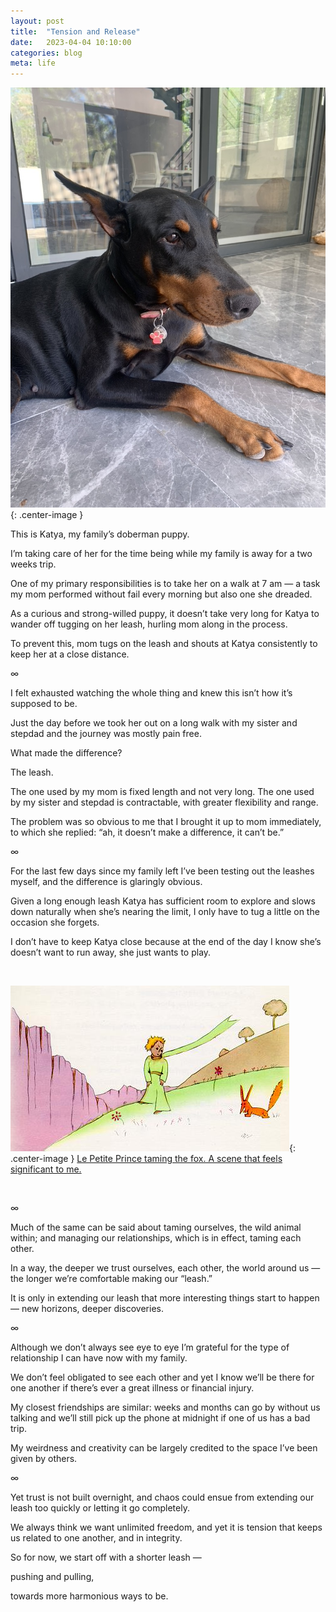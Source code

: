 ```yaml
---
layout: post
title:  "Tension and Release"
date:   2023-04-04 10:10:00
categories: blog
meta: life
---
```


![katya](/images/katya.jpeg){: .center-image }

This is Katya, my family’s doberman puppy.

I’m taking care of her for the time being while my family is away for a two weeks trip.

One of my primary responsibilities is to take her on a walk at 7 am — a task my mom performed without fail every morning but also one she dreaded.

As a curious and strong-willed puppy, it doesn’t take very long for Katya to wander off tugging on her leash, hurling mom along in the process.

To prevent this, mom tugs on the leash and shouts at Katya consistently to keep her at a close distance.

∞

I felt exhausted watching the whole thing and knew this isn’t how it’s supposed to be.

Just the day before we took her out on a long walk with my sister and stepdad and the journey was mostly pain free.

What made the difference?

The leash.

The one used by my mom is fixed length and not very long. The one used by my sister and stepdad is contractable, with greater flexibility and range.

The problem was so obvious to me that I brought it up to mom immediately, to which she replied: “ah, it doesn’t make a difference, it can’t be.”

∞

For the last few days since my family left I’ve been testing out the leashes myself, and the difference is glaringly obvious.

Given a long enough leash Katya has sufficient room to explore and slows down naturally when she’s nearing the limit, I only have to tug a little on the occasion she forgets.

I don’t have to keep Katya close because at the end of the day I know she’s doesn’t want to run away, she just wants to play.

<br />

![princefox](/images/princefox.jpg){: .center-image }
[Le Petite Prince taming the fox. A scene that feels significant to me.](https://www.angelfire.com/hi/littleprince/framechapter21.html)

<br />

∞

Much of the same can be said about taming ourselves, the wild animal within; and managing our relationships, which is in effect, taming each other.

In a way, the deeper we trust ourselves, each other, the world around us — the longer we’re comfortable making our “leash.”

It is only in extending our leash that more interesting things start to happen — new horizons, deeper discoveries.

∞

Although we don’t always see eye to eye I’m grateful for the type of relationship I can have now with my family.

We don’t feel obligated to see each other and yet I know we’ll be there for one another if there’s ever a great illness or financial injury.

My closest friendships are similar: weeks and months can go by without us talking and we’ll still pick up the phone at midnight if one of us has a bad trip.

My weirdness and creativity can be largely credited to the space I’ve been given by others.

∞

Yet trust is not built overnight, and chaos could ensue from extending our leash too quickly or letting it go completely.

We always think we want unlimited freedom, and yet it is tension that keeps us related to one another, and in integrity.

So for now, we start off with a shorter leash —

pushing and pulling,

towards more harmonious ways to be.
